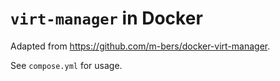 # `virt-manager` in Docker

Adapted from https://github.com/m-bers/docker-virt-manager.

See `compose.yml` for usage.